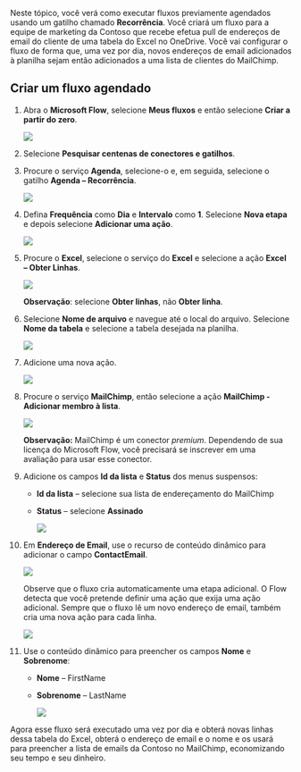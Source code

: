 Neste tópico, você verá como executar fluxos previamente agendados usando um gatilho chamado **Recorrência**.  Você criará um fluxo para a equipe de marketing da Contoso que recebe efetua pull de endereços de email do cliente de uma tabela do Excel no OneDrive. Você vai configurar o fluxo de forma que, uma vez por dia, novos endereços de email adicionados à planilha sejam então adicionados a uma lista de clientes do MailChimp. 

## <a name="create-a-scheduled-flow"></a>Criar um fluxo agendado
1. Abra o **Microsoft Flow**, selecione **Meus fluxos** e então selecione **Criar a partir do zero**. 
   
    ![](./media/learning-recurrence/flow-create-blank.png)
2. Selecione **Pesquisar centenas de conectores e gatilhos**.
3. Procure o serviço **Agenda**, selecione-o e, em seguida, selecione o gatilho **Agenda – Recorrência**.
   
    ![](./media/learning-recurrence/flow-recurrence-trigger.png)
4. Defina **Frequência** como **Dia** e **Intervalo** como **1**. Selecione **Nova etapa** e depois selecione **Adicionar uma ação**. 
   
    ![](./media/learning-recurrence/frequency-interval.png)
5. Procure o **Excel**, selecione o serviço do **Excel** e selecione a ação **Excel – Obter Linhas**. 
   
    ![](./media/learning-recurrence/excel-get-rows.png)
   
    **Observação**: selecione **Obter linhas**, não **Obter linha**. 
6. Selecione **Nome de arquivo** e navegue até o local do arquivo. Selecione **Nome da tabela** e selecione a tabela desejada na planilha. 
   
    ![](./media/learning-recurrence/excel-get-file.png)
7. Adicione uma nova ação. 
   
    ![](./media/learning-recurrence/new-step.png)
8. Procure o serviço **MailChimp**, então selecione a ação **MailChimp - Adicionar membro à lista**.
   
    ![](./media/learning-recurrence/select-mailchimp.png)
   
    **Observação:** MailChimp é um conector *premium*. Dependendo de sua licença do Microsoft Flow, você precisará se inscrever em uma avaliação para usar esse conector.
9. Adicione os campos **Id da lista** e **Status** dos menus suspensos:
   
   * **Id da lista** – selecione sua lista de endereçamento do MailChimp
   * **Status** – selecione **Assinado** 
     
     ![](./media/learning-recurrence/mailchimp-id-status.png)
10. Em **Endereço de Email**, use o recurso de conteúdo dinâmico para adicionar o campo **ContactEmail**. 
    
     ![](./media/learning-recurrence/mailchimp-address.png)
    
     Observe que o fluxo cria automaticamente uma etapa adicional. O Flow detecta que você pretende definir uma ação que exija uma ação adicional. Sempre que o fluxo lê um novo endereço de email, também cria uma nova ação para cada linha. 
    
     ![](./media/learning-recurrence/mailchimp-for-each.png)
11. Use o conteúdo dinâmico para preencher os campos **Nome** e **Sobrenome**:
    
    * **Nome** – FirstName
    * **Sobrenome** – LastName
      
      ![](./media/learning-recurrence/mailchimp-names.png)

Agora esse fluxo será executado uma vez por dia e obterá novas linhas dessa tabela do Excel, obterá o endereço de email e o nome e os usará para preencher a lista de emails da Contoso no MailChimp, economizando seu tempo e seu dinheiro. 

